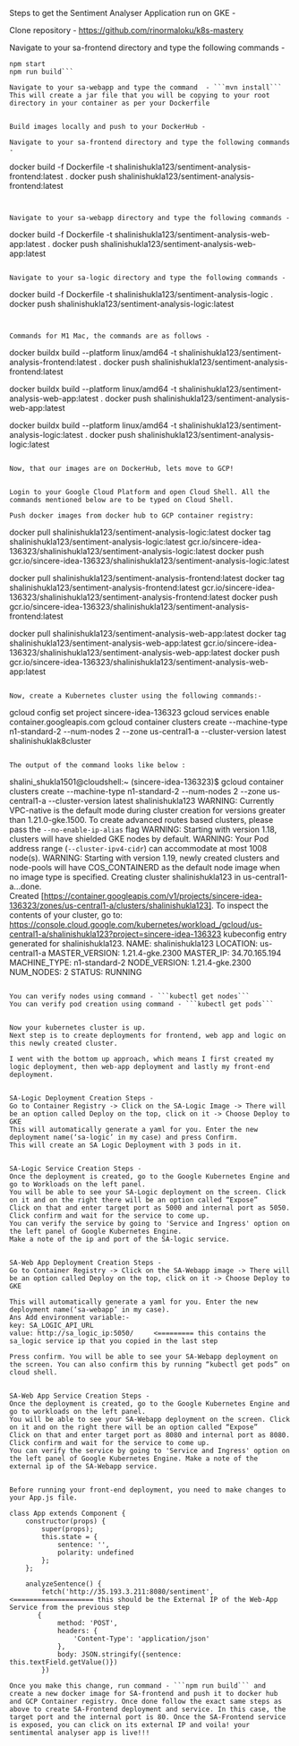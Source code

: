 
Steps to get the Sentiment Analyser Application run on GKE - 

Clone repository - https://github.com/rinormaloku/k8s-mastery

Navigate to your sa-frontend directory and type the following commands - 
```npm install
npm start
npm run build```

Navigate to your sa-webapp and type the command  - ```mvn install``` 
This will create a jar file that you will be copying to your root directory in your container as per your Dockerfile


Build images locally and push to your DockerHub - 

Navigate to your sa-frontend directory and type the following commands - 
```
docker build -f Dockerfile -t shalinishukla123/sentiment-analysis-frontend:latest .
docker push shalinishukla123/sentiment-analysis-frontend:latest
```


Navigate to your sa-webapp directory and type the following commands - 
```
docker build -f Dockerfile -t shalinishukla123/sentiment-analysis-web-app:latest .
docker push shalinishukla123/sentiment-analysis-web-app:latest
```

Navigate to your sa-logic directory and type the following commands - 
```
docker build -f Dockerfile -t shalinishukla123/sentiment-analysis-logic .
docker push shalinishukla123/sentiment-analysis-logic:latest
```


Commands for M1 Mac, the commands are as follows - 

```
docker buildx build --platform linux/amd64 -t shalinishukla123/sentiment-analysis-frontend:latest .
docker push shalinishukla123/sentiment-analysis-frontend:latest

docker buildx build --platform linux/amd64 -t shalinishukla123/sentiment-analysis-web-app:latest .
docker push shalinishukla123/sentiment-analysis-web-app:latest

docker buildx build --platform linux/amd64 -t shalinishukla123/sentiment-analysis-logic:latest .
docker push shalinishukla123/sentiment-analysis-logic:latest
```

Now, that our images are on DockerHub, lets move to GCP!


Login to your Google Cloud Platform and open Cloud Shell. All the commands mentioned below are to be typed on Cloud Shell.

Push docker images from docker hub to GCP container registry:
```
docker pull shalinishukla123/sentiment-analysis-logic:latest
docker tag shalinishukla123/sentiment-analysis-logic:latest gcr.io/sincere-idea-136323/shalinishukla123/sentiment-analysis-logic:latest
docker push gcr.io/sincere-idea-136323/shalinishukla123/sentiment-analysis-logic:latest


docker pull shalinishukla123/sentiment-analysis-frontend:latest
docker tag shalinishukla123/sentiment-analysis-frontend:latest gcr.io/sincere-idea-136323/shalinishukla123/sentiment-analysis-frontend:latest
docker push gcr.io/sincere-idea-136323/shalinishukla123/sentiment-analysis-frontend:latest



docker pull shalinishukla123/sentiment-analysis-web-app:latest
docker tag shalinishukla123/sentiment-analysis-web-app:latest gcr.io/sincere-idea-136323/shalinishukla123/sentiment-analysis-web-app:latest
docker push  gcr.io/sincere-idea-136323/shalinishukla123/sentiment-analysis-web-app:latest
```

Now, create a Kubernetes cluster using the following commands:-

```
gcloud config set project sincere-idea-136323
gcloud services enable container.googleapis.com
gcloud container clusters create --machine-type n1-standard-2 --num-nodes 2 --zone us-central1-a --cluster-version latest shalinishuklak8cluster
```

The output of the command looks like below :
```
shalini_shukla1501@cloudshell:~ (sincere-idea-136323)$ gcloud container clusters create --machine-type n1-standard-2 --num-nodes 2 --zone us-central1-a --cluster-version latest shalinishukla123
WARNING: Currently VPC-native is the default mode during cluster creation for versions greater than 1.21.0-gke.1500. To create advanced routes based clusters, please pass the `--no-enable-ip-alias` flag
WARNING: Starting with version 1.18, clusters will have shielded GKE nodes by default.
WARNING: Your Pod address range (`--cluster-ipv4-cidr`) can accommodate at most 1008 node(s).
WARNING: Starting with version 1.19, newly created clusters and node-pools will have COS_CONTAINERD as the default node image when no image type is specified.
Creating cluster shalinishukla123 in us-central1-a...done.     
Created [https://container.googleapis.com/v1/projects/sincere-idea-136323/zones/us-central1-a/clusters/shalinishukla123].
To inspect the contents of your cluster, go to: https://console.cloud.google.com/kubernetes/workload_/gcloud/us-central1-a/shalinishukla123?project=sincere-idea-136323
kubeconfig entry generated for shalinishukla123.
NAME: shalinishukla123
LOCATION: us-central1-a
MASTER_VERSION: 1.21.4-gke.2300
MASTER_IP: 34.70.165.194
MACHINE_TYPE: n1-standard-2
NODE_VERSION: 1.21.4-gke.2300
NUM_NODES: 2
STATUS: RUNNING
```

You can verify nodes using command - ```kubectl get nodes```
You can verify pod creation using command - ```kubectl get pods```


Now your kubernetes cluster is up.
Next step is to create deployments for frontend, web app and logic on this newly created cluster.

I went with the bottom up approach, which means I first created my logic deployment, then web-app deployment and lastly my front-end deployment.


SA-Logic Deployment Creation Steps - 
Go to Container Registry -> Click on the SA-Logic Image -> There will be an option called Deploy on the top, click on it -> Choose Deploy to GKE
This will automatically generate a yaml for you. Enter the new deployment name(‘sa-logic’ in my case) and press Confirm.
This will create an SA Logic Deployment with 3 pods in it.


SA-Logic Service Creation Steps -
Once the deployment is created, go to the Google Kubernetes Engine and go to Workloads on the left panel.
You will be able to see your SA-Logic deployment on the screen. Click on it and on the right there will be an option called “Expose”
Click on that and enter target port as 5000 and internal port as 5050. Click confirm and wait for the service to come up.
You can verify the service by going to 'Service and Ingress' option on the left panel of Google Kubernetes Engine. 
Make a note of the ip and port of the SA-logic service.


SA-Web App Deployment Creation Steps - 
Go to Container Registry -> Click on the SA-Webapp image -> There will be an option called Deploy on the top, click on it -> Choose Deploy to GKE

This will automatically generate a yaml for you. Enter the new deployment name(‘sa-webapp’ in my case). 
Ans Add environment variable:-
key: SA_LOGIC_API_URL 
value: http://sa_logic_ip:5050/     <========= this contains the sa_logic service ip that you copied in the last step

Press confirm. You will be able to see your SA-Webapp deployment on the screen. You can also confirm this by running “kubectl get pods” on cloud shell.


SA-Web App Service Creation Steps -
Once the deployment is created, go to the Google Kubernetes Engine and go to workloads on the left panel.
You will be able to see your SA-Webapp deployment on the screen. Click on it and on the right there will be an option called “Expose”
Click on that and enter target port as 8080 and internal port as 8080. Click confirm and wait for the service to come up.
You can verify the service by going to 'Service and Ingress' option on the left panel of Google Kubernetes Engine. Make a note of the external ip of the SA-Webapp service.


Before running your front-end deployment, you need to make changes to your App.js file.

class App extends Component {
    constructor(props) {
        super(props);
        this.state = {
            sentence: '',
            polarity: undefined
        };
    };

    analyzeSentence() {
        fetch('http://35.193.3.211:8080/sentiment',            <==================== this should be the External IP of the Web-App Service from the previous step
       { 
            method: 'POST',
            headers: {
                'Content-Type': 'application/json'
            },
            body: JSON.stringify({sentence: this.textField.getValue()})
        })

Once you make this change, run command - ```npm run build``` and create a new docker image for SA-frontend and push it to docker hub and GCP Container registry. Once done follow the exact same steps as above to create SA-Frontend deployment and service. In this case, the target port and the internal port is 80. Once the SA-Frontend service is exposed, you can click on its external IP and voila! your sentimental analyser app is live!!!